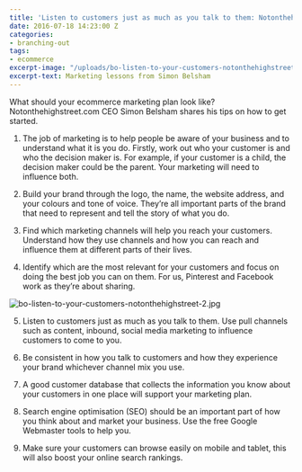 ```yaml
---
title: 'Listen to customers just as much as you talk to them: Notonthehighstreet.com'
date: 2016-07-18 14:23:00 Z
categories:
- branching-out
tags:
- ecommerce
excerpt-image: "/uploads/bo-listen-to-your-customers-notonthehighstreet-1.jpg"
excerpt-text: Marketing lessons from Simon Belsham
---
```


What should your ecommerce marketing plan look like? Notonthehighstreet.com CEO Simon Belsham shares his tips on how to get started. 

1. The job of marketing is to help people be aware of your business and to understand what it is you do. Firstly, work out who your customer is and who the decision maker is. For example, if your customer is a child, the decision maker could be the parent. Your marketing will need to influence both.

2. Build your brand through the logo, the name, the website address, and your colours and tone of voice. They’re all important parts of the brand that need to represent and tell the story of what you do.

3. Find which marketing channels will help you reach your customers. Understand how they use channels and how you can reach and influence them at different parts of their lives.

4. Identify which are the most relevant for your customers and focus on doing the best job you can on them.  For us, Pinterest and Facebook work as they’re about sharing.

![bo-listen-to-your-customers-notonthehighstreet-2.jpg](/uploads/bo-listen-to-your-customers-notonthehighstreet-2.jpg)

5. Listen to customers just as much as you talk to them. Use pull channels such as content, inbound, social media marketing to influence customers to come to you.

6. Be consistent in how you talk to customers and how they experience your brand whichever channel mix you use.

7. A good customer database that collects the information you know about your customers in one place will support your marketing plan.

8. Search engine optimisation (SEO) should be an important part of how you think about and market your business. Use the free Google Webmaster tools to help you.

9. Make sure your customers can browse easily on mobile and tablet, this will also boost your online search rankings. 

 